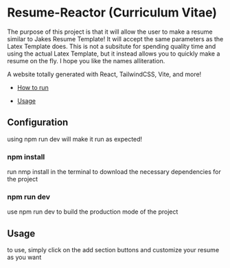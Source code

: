 # Resume-Reactor (Curriculum Vitae)

The purpose of this project is that it will allow the user to make a resume similar to Jakes Resume Template!
It will accept the same parameters as the Latex Template does.
This is not a subsitute for spending quality time and using the actual Latex Template, but it instead allows you to quickly make a resume on the fly.
I hope you like the names alliteration.

A website totally generated with React, TailwindCSS, Vite, and more!

- [How to run](#Configuration)

- [Usage](#Usage)

## Configuration

<p>using npm run dev will make it run as expected!</p>

### npm install

<p>run nmp install in the terminal to download the necessary dependencies for the project</p>

### npm run dev

<p>use npm run dev to build the production mode of the project</p>

## Usage

<p>to use, simply click on the add section buttons and customize your resume as you want</p>
